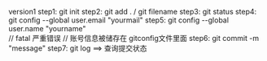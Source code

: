 version1
step1: git init
step2: git add .  / git filename
step3: git status
step4: git config --global user.email "yourmail"
step5: git config --global user.name "yourname"   
// fatal  严重错误
// 账号信息被储存在 gitconfig文件里面
step6: git commit -m "message"
step7: git log ==> 查询提交状态
